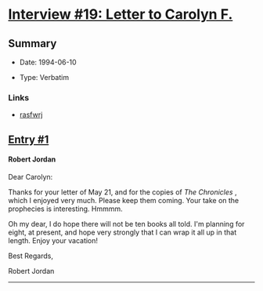 # [Interview #19: Letter to Carolyn F.](https://www.theoryland.com/intvmain.php?i=19)

## Summary

- Date: 1994-06-10

- Type: Verbatim

### Links

- [rasfwrj](http://web.archive.org/web/19970426192935/uts.cc.utexas.edu/~moiraine/jordan/files/4-let.html)


## [Entry #1](./t-19/1)

#### Robert Jordan

Dear Carolyn:

Thanks for your letter of May 21, and for the copies of
*The Chronicles*
, which I enjoyed very much. Please keep them coming. Your take on the prophecies is interesting. Hmmmm.

Oh my dear, I do hope there will not be ten books all told. I'm planning for eight, at present, and hope very strongly that I can wrap it all up in that length. Enjoy your vacation!

Best Regards,

Robert Jordan


---

